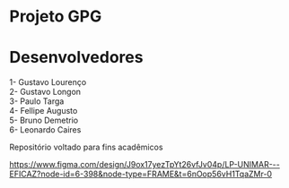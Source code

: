 # Projeto GPG
# Desenvolvedores #
1- Gustavo Lourenço <br>
2- Gustavo Longon<br>
3- Paulo Targa<br>
4- Fellipe Augusto<br>
5- Bruno Demetrio<br>
6- Leonardo Caires<br>

Repositório voltado para fins acadêmicos 

https://www.figma.com/design/J9ox17yezTpYt26vfJv04p/LP-UNIMAR---EFICAZ?node-id=6-398&node-type=FRAME&t=6nOop56vH1TqaZMr-0
